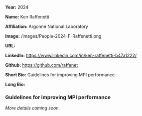 **Year:** 2024

**Name:** Ken Raffenetti

**Affiliation:** Argonne National Laboratory

**Image:** /images/People-2024-F-Raffenetti.png

**URL:**

**LinkedIn:** https://www.linkedin.com/in/ken-raffenetti-b47a1222/

**Github:** https://github.com/raffenet

**Short Bio:** Guidelines for improving MPI performance

**Long Bio:**

### Guidelines for improving MPI performance

*More details coming soon.*
